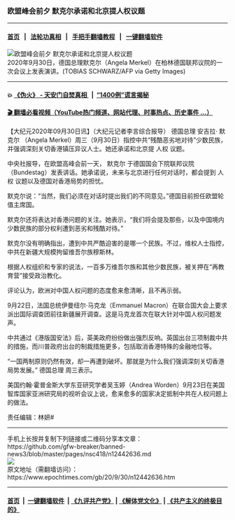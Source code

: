 ### 欧盟峰会前夕 默克尔承诺和北京提人权议题
------------------------

#### [首页](https://github.com/gfw-breaker/banned-news3/blob/master/README.md) &nbsp;&nbsp;|&nbsp;&nbsp; [法轮功真相](https://github.com/begood0513/basic/blob/master/README.md)  &nbsp;&nbsp;|&nbsp;&nbsp; [手把手翻墙教程](https://github.com/gfw-breaker/guides/wiki)  &nbsp;&nbsp;|&nbsp;&nbsp; [一键翻墙软件](https://github.com/gfw-breaker/nogfw/blob/master/README.md)  



<div><img alt="欧盟峰会前夕 默克尔承诺和北京提人权议题" class="attachment-djy_600_400 size-djy_600_400 wp-post-image" src="https://i.epochtimes.com/assets/uploads/2020/09/GettyImages-1228797497-600x400.jpg"/>
<div class="caption">
 2020年9月30日，德国总理默克尔（Angela Merkel）在柏林德国联邦议院的一次会议上发表演讲。(TOBIAS SCHWARZ/AFP via Getty Images)
</div></div><hr/>

#### 💥 [《伪火》 - 天安门自焚真相 ](http://158.247.195.190:10000/videos/blog/weihuo.html)&nbsp; |&nbsp; [“1400例”谎言揭秘  ](http://158.247.195.190:10000/videos/blog/jiexi1400.html)

#### [ 🎬  翻墙必看视频（YouTube热门频道、网站代理、时事热点、历史事件 ...）](https://github.com/gfw-breaker/links/blob/master/banned.md)

<div><p>
 【大纪元2020年09月30日讯】（大纪元记者李言综合报导）
 <ok href="https://www.epochtimes.com/gb/tag/%E5%BE%B7%E5%9B%BD%E6%80%BB%E7%90%86.html">
  德国总理
 </ok>
 安吉拉·
 <ok href="https://www.epochtimes.com/gb/tag/%E9%BB%98%E5%85%8B%E5%B0%94.html">
  默克尔
 </ok>
 （Angela Merkel）周三（9月30日）指控中共“残酷恶劣地对待”少数民族，并强调深刻关切香港镇压异议人士。她还承诺和北京提
 <ok href="https://www.epochtimes.com/gb/tag/%E4%BA%BA%E6%9D%83.html">
  人权
 </ok>
 议题。
</p>
<p>
 中央社报导，在欧盟高峰会前一天，
 <ok href="https://www.epochtimes.com/gb/tag/%E9%BB%98%E5%85%8B%E5%B0%94.html">
  默克尔
 </ok>
 于德国国会下院联邦议院（Bundestag）发表讲话。她承诺说，未来与北京进行任何对话时，都会提到
 <ok href="https://www.epochtimes.com/gb/tag/%E4%BA%BA%E6%9D%83.html">
  人权
 </ok>
 议题以及德国对香港局势的担忧。
</p>
<p>
 默克尔说：“当然，我们必须在对话时提出我们的不同意见。”德国目前担任欧盟轮值主席国。
</p>
<p>
 默克尔还将表达对香港问题的关注。她表示，“我们将会提及那些，以及中国境内少数民族的部分权利遭到恶劣和残酷对待。”
</p>
<p>
 默克尔没有明确指出，遭到中共严酷迫害的是哪一个民族。不过，维权人士指控，中共在新疆大规模拘留维吾尔族穆斯林。
</p>
<p>
 根据人权组织和专家的说法，一百多万维吾尔族和其他少数民族，被关押在“再教育营”接受政治教化。
</p>
<p>
 评论认为，欧洲对中国人权问题的态度愈来愈清晰，且不再示弱。
</p>
<p>
 9月22日，法国总统伊曼纽尔·马克龙（Emmanuel Macron）在联合国大会上要求派出国际调查团前往新疆展开调查。这是马克龙首次在联大针对中国人权问题发声。
</p>
<p>
 中共通过《港版国安法》后，英美政府纷纷做出强烈反响。英国出台三项制裁中共的措施，而川普政府出台的制裁措施更多，包括取消香港特殊的金融地位等。
</p>
<p>
 “一国两制原则仍然有效，却一再遭到破坏。那就是为什么我们强调深刻关切香港局势发展。”
 <ok href="https://www.epochtimes.com/gb/tag/%E5%BE%B7%E5%9B%BD%E6%80%BB%E7%90%86.html">
  德国总理
 </ok>
 周三表示。
</p>
<p>
 美国约翰·霍普金斯大学东亚研究学者吴玉婷（Andrea Worden）9月23日在美国智库国家亚洲研究局的视听会议上说，愈来愈多的国家决定抵制中共在人权问题上的做法。
</p>
<p>
 责任编辑：林妍#
</p>
</div>
<hr/>
手机上长按并复制下列链接或二维码分享本文章：<br/>
https://github.com/gfw-breaker/banned-news3/blob/master/pages/nsc418/n12442636.md <br/>
<a href='https://github.com/gfw-breaker/banned-news3/blob/master/pages/nsc418/n12442636.md'><img src='https://github.com/gfw-breaker/banned-news3/blob/master/pages/nsc418/n12442636.md.png'/></a> <br/>
原文地址（需翻墙访问）：https://www.epochtimes.com/gb/20/9/30/n12442636.htm


------------------------
#### [首页](https://github.com/gfw-breaker/banned-news3/blob/master/README.md) &nbsp;|&nbsp; [一键翻墙软件](https://github.com/gfw-breaker/nogfw/blob/master/README.md) &nbsp;| [《九评共产党》](https://github.com/gfw-breaker/9ping.md/blob/master/README.md#九评之一评共产党是什么) | [《解体党文化》](https://github.com/gfw-breaker/jtdwh.md/blob/master/README.md) | [《共产主义的终极目的》](https://github.com/gfw-breaker/gczydzjmd.md/blob/master/README.md)


<img src='http://gfw-breaker.win/banned-news3/pages/nsc418/n12442636.md' width='0px' height='0px'/>